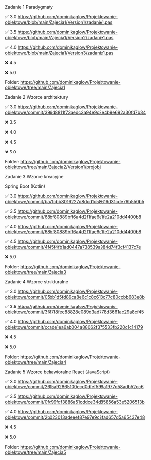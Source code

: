 Zadanie 1 Paradygmaty  

✅ 3.0 https://github.com/dominikaglow/Projektowanie-obiektowe/blob/main/Zajecia1/Version1/zadanie1.pas

✅ 3.5 https://github.com/dominikaglow/Projektowanie-obiektowe/blob/main/Zajecia1/Version2/zadanie1.pas

✅ 4.0 https://github.com/dominikaglow/Projektowanie-obiektowe/blob/main/Zajecia1/Version3/zadanie1.pas

❌ 4.5 

❌ 5.0 

Folder: https://github.com/dominikaglow/Projektowanie-obiektowe/tree/main/Zajecia1


Zadanie 2 Wzorce architektury  

✅ 3.0 https://github.com/dominikaglow/Projektowanie-obiektowe/commit/396d8811f73aedc3a94e9c8e4b9e692a30fd7b34

❌ 3.5 

❌ 4.0 

❌ 4.5 

❌ 5.0 

Folder: https://github.com/dominikaglow/Projektowanie-obiektowe/tree/main/Zajecia2/Version1/projobj


Zadanie 3 Wzorce kreacyjne

Spring Boot (Kotlin)

✅ 3.0 https://github.com/dominikaglow/Projektowanie-obiektowe/commit/ba7fcbb8016227d8dcd1c58616d31cde76b550b5

✅ 3.5 https://github.com/dominikaglow/Projektowanie-obiektowe/commit/68bf80889bff6a4d2f1fae6e1fe2a210dd4400b8

✅ 4.0 https://github.com/dominikaglow/Projektowanie-obiektowe/commit/68bf80889bff6a4d2f1fae6e1fe2a210dd4400b8

✅ 4.5 https://github.com/dominikaglow/Projektowanie-obiektowe/commit/4f45f4fb1ad0447a738539a984d74f3cf4137c7e

❌ 5.0 

Folder: https://github.com/dominikaglow/Projektowanie-obiektowe/tree/main/Zajecia3


Zadanie 4 Wzorce strukturalne

✅ 3.0 https://github.com/dominikaglow/Projektowanie-obiektowe/commit/05bb1d5fd89ca8e6c1c8c618c77c80ccbb683e8b

✅ 3.5 https://github.com/dominikaglow/Projektowanie-obiektowe/commit/3f87f8fec88828e089d3ad778d3661ac29a8cf45

✅ 4.0 https://github.com/dominikaglow/Projektowanie-obiektowe/commit/ccade1ea6ab004a88062f375533fb220c1c14179

❌ 4.5 

❌ 5.0 

Folder: https://github.com/dominikaglow/Projektowanie-obiektowe/tree/main/Zajecia4


Zadanie 5 Wzorce behawioralne React (JavaScript)

✅ 3.0 https://github.com/dominikaglow/Projektowanie-obiektowe/commit/26f5a92865100ecd0dfef599a1977d58adb52cc6

✅ 3.5 https://github.com/dominikaglow/Projektowanie-obiektowe/commit/0fc99fdf3886a51cddce34d85856a53e5206513b

✅ 4.0 https://github.com/dominikaglow/Projektowanie-obiektowe/commit/2b023013adeeef87e97e9c8fad657d5a65437e48

❌ 4.5 

❌ 5.0 

Folder: https://github.com/dominikaglow/Projektowanie-obiektowe/tree/main/Zajecia5